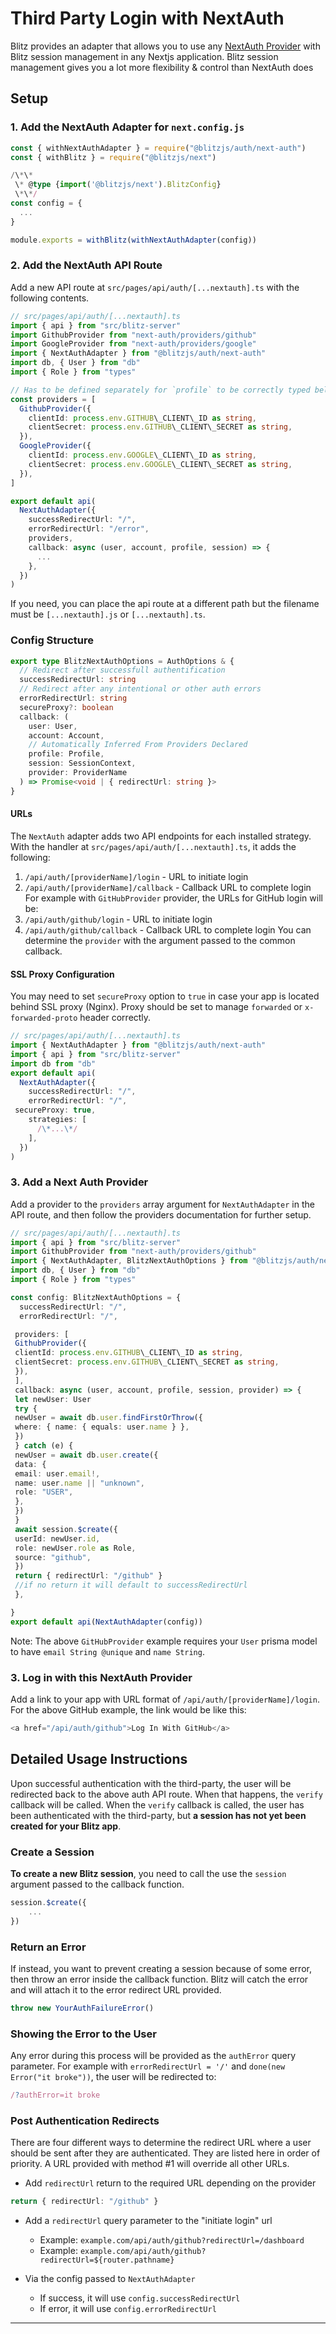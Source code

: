 # Third Party Login with NextAuth



Blitz provides an adapter that allows you to use any
[NextAuth Provider](https://next-auth.js.org/providers/) with Blitz
session management in any Nextjs application. Blitz session management
gives you a lot more flexibility & control than NextAuth does

## Setup

### 1. Add the NextAuth Adapter for `next.config.js`


```typescript
const { withNextAuthAdapter } = require("@blitzjs/auth/next-auth")
const { withBlitz } = require("@blitzjs/next")

/\*\*
 \* @type {import('@blitzjs/next').BlitzConfig}
 \*\*/
const config = {
  ...
}

module.exports = withBlitz(withNextAuthAdapter(config))
```
### 2. Add the NextAuth API Route

Add a new API route at `src/pages/api/auth/[...nextauth].ts` with the
following contents.


```typescript
// src/pages/api/auth/[...nextauth].ts
import { api } from "src/blitz-server"
import GithubProvider from "next-auth/providers/github"
import GoogleProvider from "next-auth/providers/google"
import { NextAuthAdapter } from "@blitzjs/auth/next-auth"
import db, { User } from "db"
import { Role } from "types"

// Has to be defined separately for `profile` to be correctly typed below
const providers = [
  GithubProvider({
    clientId: process.env.GITHUB\_CLIENT\_ID as string,
    clientSecret: process.env.GITHUB\_CLIENT\_SECRET as string,
  }),
  GoogleProvider({
    clientId: process.env.GOOGLE\_CLIENT\_ID as string,
    clientSecret: process.env.GOOGLE\_CLIENT\_SECRET as string,
  }),
]

export default api(
  NextAuthAdapter({
    successRedirectUrl: "/",
    errorRedirectUrl: "/error",
    providers,
    callback: async (user, account, profile, session) => {
      ...
    },
  })
)
```
If you need, you can place the api route at a different path but the
filename must be `[...nextauth].js` or `[...nextauth].ts`.

### Config Structure


```typescript
export type BlitzNextAuthOptions = AuthOptions & {
  // Redirect after successfull authentification
  successRedirectUrl: string
  // Redirect after any intentional or other auth errors
  errorRedirectUrl: string
  secureProxy?: boolean
  callback: (
    user: User,
    account: Account,
    // Automatically Inferred From Providers Declared
    profile: Profile,
    session: SessionContext,
    provider: ProviderName
  ) => Promise<void | { redirectUrl: string }>
}
```
#### URLs

The `NextAuth` adapter adds two API endpoints for each installed strategy.
With the handler at `src/pages/api/auth/[...nextauth].ts`, it adds the
following:

1. `/api/auth/[providerName]/login` - URL to initiate login
2. `/api/auth/[providerName]/callback` - Callback URL to complete login
For example with `GitHubProvider` provider, the URLs for GitHub login
will be:
3. `/api/auth/github/login` - URL to initiate login
4. `/api/auth/github/callback` - Callback URL to complete login You can
determine the `provider` with the argument passed to the common
callback.

#### SSL Proxy Configuration

You may need to set `secureProxy` option to `true` in case your app is
located behind SSL proxy (Nginx). Proxy should be set to manage
`forwarded` or `x-forwarded-proto` header correctly.


```typescript
// src/pages/api/auth/[...nextauth].ts
import { NextAuthAdapter } from "@blitzjs/auth/next-auth"
import { api } from "src/blitz-server"
import db from "db"
export default api(
  NextAuthAdapter({
    successRedirectUrl: "/",
    errorRedirectUrl: "/",
 secureProxy: true, 
    strategies: [
      /\*...\*/
    ],
  })
)
```
### 3. Add a Next Auth Provider

Add a provider to the `providers` array argument for `NextAuthAdapter` in
the API route, and then follow the providers documentation for further
setup.


```typescript
// src/pages/api/auth/[...nextauth].ts
import { api } from "src/blitz-server"
import GithubProvider from "next-auth/providers/github"
import { NextAuthAdapter, BlitzNextAuthOptions } from "@blitzjs/auth/next-auth"
import db, { User } from "db"
import { Role } from "types"

const config: BlitzNextAuthOptions = {
  successRedirectUrl: "/",
  errorRedirectUrl: "/",

 providers: [
 GithubProvider({
 clientId: process.env.GITHUB\_CLIENT\_ID as string,
 clientSecret: process.env.GITHUB\_CLIENT\_SECRET as string,
 }),
 ],
 callback: async (user, account, profile, session, provider) => {
 let newUser: User
 try {
 newUser = await db.user.findFirstOrThrow({
 where: { name: { equals: user.name } },
 })
 } catch (e) {
 newUser = await db.user.create({
 data: {
 email: user.email!,
 name: user.name || "unknown",
 role: "USER",
 },
 })
 }
 await session.$create({
 userId: newUser.id,
 role: newUser.role as Role,
 source: "github",
 })
 return { redirectUrl: "/github" }
 //if no return it will default to successRedirectUrl
 },

}
export default api(NextAuthAdapter(config))
```
Note: The above `GitHubProvider` example requires your `User` prisma
model to have `email String @unique` and `name String`.

### 3. Log in with this NextAuth Provider

Add a link to your app with URL format of
`/api/auth/[providerName]/login`. For the above GitHub example, the link
would be like this:


```typescript
<a href="/api/auth/github">Log In With GitHub</a>
```
## Detailed Usage Instructions

Upon successful authentication with the third-party, the user will be
redirected back to the above auth API route. When that happens, the
`verify` callback will be called. When the `verify` callback is called,
the user has been authenticated with the third-party, but **a session has
not yet been created for your Blitz app**.

### Create a Session

**To create a new Blitz session**, you need to call the use the `session`
argument passed to the callback function.


```typescript
session.$create({
    ...
})
```
### Return an Error

If instead, you want to prevent creating a session because of some error,
then throw an error inside the callback function. Blitz will catch the
error and will attach it to the error redirect URL provided.


```typescript
throw new YourAuthFailureError()
```
### Showing the Error to the User

Any error during this process will be provided as the `authError` query
parameter. For example with `errorRedirectUrl = '/'` and
`done(new Error("it broke"))`, the user will be redirected to:


```typescript
/?authError=it broke
```
### Post Authentication Redirects

There are four different ways to determine the redirect URL where a user
should be sent after they are authenticated. They are listed here in order
of priority. A URL provided with method #1 will override all other URLs.

* Add `redirectUrl` return to the required URL depending on the provider


```typescript
return { redirectUrl: "/github" }
```
* Add a `redirectUrl` query parameter to the "initiate login" url


	+ Example: `example.com/api/auth/github?redirectUrl=/dashboard`
	+ Example: `example.com/api/auth/github?redirectUrl=${router.pathname}`
* Via the config passed to `NextAuthAdapter`


	+ If success, it will use `config.successRedirectUrl`
	+ If error, it will use `config.errorRedirectUrl`


---

